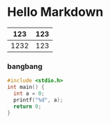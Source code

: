 # Hello Markdown

|123|123|
|-|-|
|1232|123|

### bangbang

``` c++
#include <stdio.h>
int main() {
  int a = 0;
  printf("%d", a);
  return 0;
}
```
